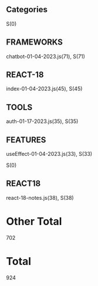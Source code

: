 ## Categories
S(0)

## FRAMEWORKS
chatbot-01-04-2023.js(71), 
S(71)

## REACT-18
index-01-04-2023.js(45), 
S(45)

## TOOLS
auth-01-17-2023.js(35), 
S(35)

## FEATURES
useEffect-01-04-2023.js(33), 
S(33)

S(0)

## REACT18
react-18-notes.js(38), 
S(38)

# Other Total 
702
# Total 
924